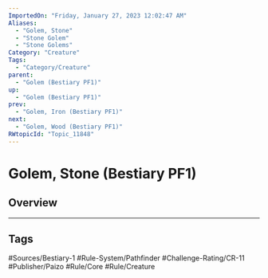 ```yaml
---
ImportedOn: "Friday, January 27, 2023 12:02:47 AM"
Aliases:
  - "Golem, Stone"
  - "Stone Golem"
  - "Stone Golems"
Category: "Creature"
Tags:
  - "Category/Creature"
parent:
  - "Golem (Bestiary PF1)"
up:
  - "Golem (Bestiary PF1)"
prev:
  - "Golem, Iron (Bestiary PF1)"
next:
  - "Golem, Wood (Bestiary PF1)"
RWtopicId: "Topic_11848"
---
```

# Golem, Stone (Bestiary PF1)
## Overview

---
## Tags
#Sources/Bestiary-1 #Rule-System/Pathfinder #Challenge-Rating/CR-11 #Publisher/Paizo #Rule/Core #Rule/Creature


